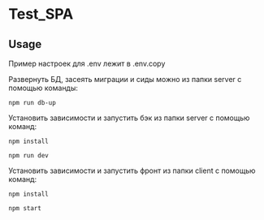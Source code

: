 # Test_SPA
Usage
-----

Пример настроек для .env лежит в .env.copy

Развернуть БД, засеять миграции и сиды можно из папки server с помощью команды: 
```
npm run db-up
```
Установить зависимости и запустить бэк из папки server с помощью команд: 
```
npm install
```
```
npm run dev
```
Установить зависимости и запустить фронт из папки client с помощью команд:
``` 
npm install
```
```
npm start
```
